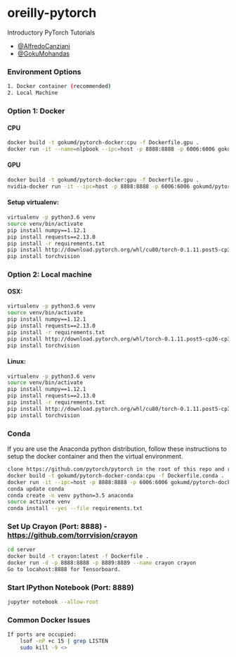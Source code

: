 # oreilly-pytorch
Introductory PyTorch Tutorials
- [@AlfredoCanziani](https://twitter.com/alfredocanziani)
- [@GokuMohandas](https://twitter.com/gokumohandas)

### Environment Options
```bash
1. Docker container (recommended)
2. Local Machine
```

### Option 1: Docker
#### CPU
```bash
docker build -t gokumd/pytorch-docker:cpu -f Dockerfile.gpu .
docker run -it --name=nlpbook --ipc=host -p 8888:8888 -p 6006:6006 gokumd/pytorch-docker:cpu
```
#### GPU
```bash
docker build -t gokumd/pytorch-docker:gpu -f Dockerfile.gpu .
nvidia-docker run -it --ipc=host -p 8888:8888 -p 6006:6006 gokumd/pytorch-docker:gpu
```
#### Setup virtualenv:
```bash
virtualenv -p python3.6 venv
source venv/bin/activate
pip install numpy==1.12.1
pip install requests==2.13.0
pip install -r requirements.txt
pip install http://download.pytorch.org/whl/cu80/torch-0.1.11.post5-cp35-cp35m-linux_x86_64.whl
pip install torchvision
```

### Option 2: Local machine
#### OSX:
```bash
virtualenv -p python3.6 venv
source venv/bin/activate
pip install numpy==1.12.1
pip install requests==2.13.0
pip install -r requirements.txt
pip install http://download.pytorch.org/whl/torch-0.1.11.post5-cp36-cp36m-macosx_10_7_x86_64.whl
pip install torchvision
```
#### Linux:
```bash
virtualenv -p python3.6 venv
source venv/bin/activate
pip install numpy==1.12.1
pip install requests==2.13.0
pip install -r requirements.txt
pip install http://download.pytorch.org/whl/cu80/torch-0.1.11.post5-cp35-cp35m-linux_x86_64.whl
pip install torchvision
```

### Conda
If you are use the Anaconda python distribution, follow these instructions to setup the docker container and then the virtual environment.
```bash
clone https://github.com/pytorch/pytorch in the root of this repo and replace the Dockerfile with our Dockerfile.conda
docker build -t gokumd/pytorch-docker-conda:cpu -f Dockerfile.conda .
docker run -it --ipc=host -p 8888:8888 -p 6006:6006 gokumd/pytorch-docker-conda:cpu
conda update conda
conda create -n venv python=3.5 anaconda
source activate venv
conda install --yes --file requirements.txt
```

### Set Up Crayon (Port: 8888) - https://github.com/torrvision/crayon
```bash
cd server
docker build -t crayon:latest -f Dockerfile .
docker run -d -p 8888:8888 -p 8889:8889 --name crayon crayon
Go to locahost:8888 for Tensorboard.
```

### Start IPython Notebook (Port: 8889)
```bash
jupyter notebook --allow-root
```

### Common Docker Issues
```bash
If ports are occupied:
    lsof -nP +c 15 | grep LISTEN
    sudo kill -9 <>
```

